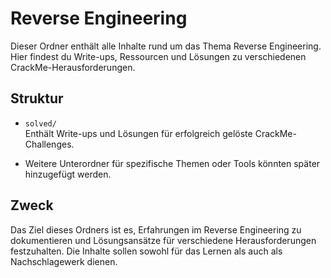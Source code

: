 # Reverse Engineering

Dieser Ordner enthält alle Inhalte rund um das Thema Reverse Engineering. Hier findest du Write-ups, Ressourcen und Lösungen zu verschiedenen CrackMe-Herausforderungen.

## Struktur

- `solved/`  
  Enthält Write-ups und Lösungen für erfolgreich gelöste CrackMe-Challenges.
  
- Weitere Unterordner für spezifische Themen oder Tools könnten später hinzugefügt werden.

## Zweck

Das Ziel dieses Ordners ist es, Erfahrungen im Reverse Engineering zu dokumentieren und Lösungsansätze für verschiedene Herausforderungen festzuhalten. 
Die Inhalte sollen sowohl für das Lernen als auch als Nachschlagewerk dienen.

